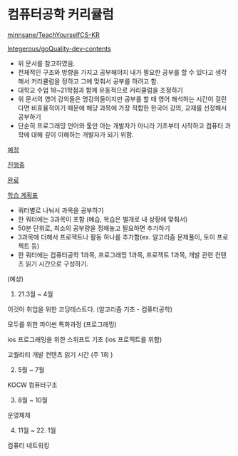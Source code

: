 # 컴퓨터공학 커리큘럼

[minnsane/TeachYourselfCS-KR](https://github.com/minnsane/TeachYourselfCS-KR/blob/main/README.md)

[Integerous/goQuality-dev-contents](https://github.com/Integerous/goQuality-dev-contents/blob/master/README.md)

- 위 문서를 참고하였음.
- 전체적인 구조와 방향을 가지고 공부해야지 내가 필요한 공부를 할 수 있다고 생각해서 커리큘럼을 정하고 그에 맞춰서 공부를 하려고 함.
- 대학교 수업 18~21학점과 함께 유동적으로 커리큘럼을 조정하기
- 위 문서의 영어 강의들은 명강의들이지만 공부를 할 때 영어 해석하는 시간이 걸린다면 비효율적이기 때문에 해당 과목에 가장 적합한 한국어 강의, 교재를 선정해서 공부하기
- 단순히 프로그래밍 언어와 툴만 아는 개발자가 아니라 기초부터 시작하고 컴퓨터 과학에 대해 깊이 이해하는 개발자가 되기 위함.

[예정 ](%E1%84%8F%E1%85%A5%E1%86%B7%E1%84%91%E1%85%B2%E1%84%90%E1%85%A5%E1%84%80%E1%85%A9%E1%86%BC%E1%84%92%E1%85%A1%E1%86%A8%20%E1%84%8F%E1%85%A5%E1%84%85%E1%85%B5%E1%84%8F%E1%85%B2%E1%86%AF%E1%84%85%E1%85%A5%E1%86%B7%20355875574c0d487c8d3a74bfd9da8038/%E1%84%8B%E1%85%A8%E1%84%8C%E1%85%A5%E1%86%BC%20f73b0245225f41729dda9113ae9ceffc.csv)

[진행중](%E1%84%8F%E1%85%A5%E1%86%B7%E1%84%91%E1%85%B2%E1%84%90%E1%85%A5%E1%84%80%E1%85%A9%E1%86%BC%E1%84%92%E1%85%A1%E1%86%A8%20%E1%84%8F%E1%85%A5%E1%84%85%E1%85%B5%E1%84%8F%E1%85%B2%E1%86%AF%E1%84%85%E1%85%A5%E1%86%B7%20355875574c0d487c8d3a74bfd9da8038/%E1%84%8C%E1%85%B5%E1%86%AB%E1%84%92%E1%85%A2%E1%86%BC%E1%84%8C%E1%85%AE%E1%86%BC%20a68d2feea6664010b7b55a206a357903.csv)

[완료](%E1%84%8F%E1%85%A5%E1%86%B7%E1%84%91%E1%85%B2%E1%84%90%E1%85%A5%E1%84%80%E1%85%A9%E1%86%BC%E1%84%92%E1%85%A1%E1%86%A8%20%E1%84%8F%E1%85%A5%E1%84%85%E1%85%B5%E1%84%8F%E1%85%B2%E1%86%AF%E1%84%85%E1%85%A5%E1%86%B7%20355875574c0d487c8d3a74bfd9da8038/%E1%84%8B%E1%85%AA%E1%86%AB%E1%84%85%E1%85%AD%209aa305d1f0ff425e8cf5e1dc89ee08ea.csv)

[학습 계획표](%E1%84%8F%E1%85%A5%E1%86%B7%E1%84%91%E1%85%B2%E1%84%90%E1%85%A5%E1%84%80%E1%85%A9%E1%86%BC%E1%84%92%E1%85%A1%E1%86%A8%20%E1%84%8F%E1%85%A5%E1%84%85%E1%85%B5%E1%84%8F%E1%85%B2%E1%86%AF%E1%84%85%E1%85%A5%E1%86%B7%20355875574c0d487c8d3a74bfd9da8038/%E1%84%92%E1%85%A1%E1%86%A8%E1%84%89%E1%85%B3%E1%86%B8%20%E1%84%80%E1%85%A8%E1%84%92%E1%85%AC%E1%86%A8%E1%84%91%E1%85%AD%203f3767a0fee44e0db270c34fa4a72f12.csv)

- 쿼터별로 나눠서 과목을 공부하기
- 한 쿼터에는 3과목이 포함 (예습, 복습은 별개로 내 상황에 맞춰서)
- 50분 단위로, 최소의 공부량을 정해놓고 필요하면 추가하기
- 3과목에 더해서 프로젝트나 활동 하나를 추가함(ex. 알고리즘 문제풀이, 토이 프로젝트 등)
- 한 쿼터에는 컴퓨터공학 1과목, 프로그래밍 1과목, 프로젝트 1과목, 개발 관련 컨텐츠 읽기 시간으로 구성하기.

(예상)

1. 21.3월 ~ 4월

이것이 취업을 위한 코딩테스트다. (알고리즘 기초 - 컴퓨터공학)

모두를 위한 파이썬 특화과정 (프로그래밍)

ios 프로그래밍을 위한 스위프트 기초 (ios 프로젝트를 위함)

고퀄리티 개발 컨텐츠 읽기 시간 (주 1회 )

2. 5월 ~ 7월

KOCW 컴퓨터구조

3. 8월 ~ 10월

운영체제

4. 11월 ~ 22. 1월

컴퓨터 네트워킹